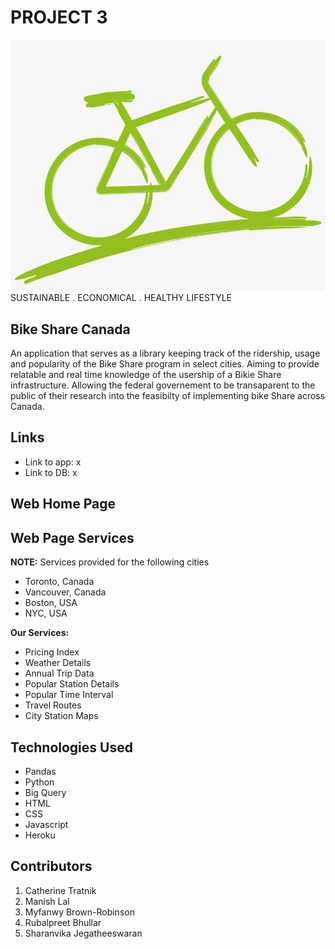 # PROJECT 3
<img src="assets/images/bike_rm.png">
SUSTAINABLE . ECONOMICAL . HEALTHY LIFESTYLE

## Bike Share Canada
An application that serves as a library keeping track of the ridership, usage and popularity of the Bike Share program in select cities. Aiming to provide relatable and real time knowledge of the usership of a Bikie Share infrastructure. Allowing the federal governement to be transaparent to the public of their research into the feasibilty of implementing bike Share across Canada. 

## Links
- Link to app: x
- Link to DB: x

## Web Home Page


## Web Page Services
**NOTE:** Services provided for the following cities
- Toronto, Canada
- Vancouver, Canada
- Boston, USA
- NYC, USA

**Our Services:**
- Pricing Index
- Weather Details
- Annual Trip Data
- Popular Station Details
- Popular Time Interval
- Travel Routes
- City Station Maps

## Technologies Used
- Pandas
- Python
- Big Query
- HTML
- CSS
- Javascript
- Heroku

## Contributors
1. Catherine Tratnik
2. Manish Lal
3. Myfanwy Brown-Robinson
4. Rubalpreet Bhullar
5. Sharanvika Jegatheeswaran

